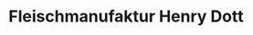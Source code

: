 ---
title: "Fleischmanufaktur Henry Dott"
url: /urmitz/fleischmanufaktur-henry-dott/
shop: Metzgerei
---